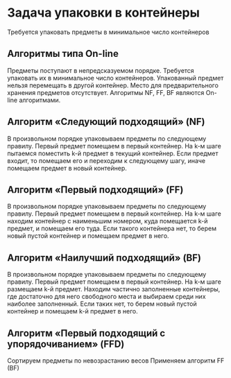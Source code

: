 Задача упаковки в контейнеры
============================
Требуется упаковать предметы в минимальное число контейнеров


Алгоритмы типа On-line
----------------------
Предметы поступают в непредсказуемом порядке. Требуется упаковать их в минимальное число контейнеров. 
Упакованный предмет нельзя перемещать в другой контейнер. Место для предварительного хранения предметов отсутствует.
Алгоритмы NF, FF, BF являются On-line алгоритмами.


Алгоритм «Следующий подходящий» (NF)
-------------------------------------
В произвольном порядке упаковываем предметы по следующему правилу. Первый предмет помещаем в первый контейнер. 
На k-м шаге пытаемся поместить k-й предмет в текущий контейнер. 
Если предмет входит, то помещаем его и переходим к следующему шагу, 
иначе помещаем предмет в новый контейнер.

Алгоритм «Первый подходящий» (FF)
---------------------------------
В произвольном порядке упаковываем предметы по следующему правилу. Первый предмет помещаем в первый контейнер. 
На k-м шаге находим контейнер с наименьшим номером, куда помещается k-й предмет, и помещаем его туда. 
Если такого контейнера нет, то берем новый пустой контейнер и помещаем предмет в него.

Алгоритм «Наилучший подходящий» (BF)
------------------------------------
В произвольном порядке упаковываем предметы по следующему правилу. Первый предмет помещаем в первый контейнер.
На k-м шаге размещаем k-й предмет. Находим частично заполненные контейнеры, где достаточно для него свободного места и выбираем среди них наиболее заполненный.
Если таких нет, то берем новый пустой контейнер и помещаем k-й предмет в него.


Алгоритм «Первый подходящий с упорядочиванием» (FFD)
----------------------------------------------------
Сортируем предметы по невозрастанию весов
Применяем алгоритм FF (BF)